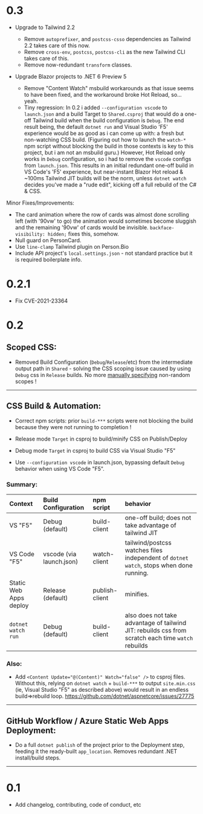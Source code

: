
# 0.3

* Upgrade to Tailwind 2.2
  * Remove `autoprefixer`, and `postcss-csso` dependencies as Tailwind 2.2 takes care of this now.
  * Remove `cross-env`, `postcss`, `postcss-cli` as the new Tailwind CLI takes care of this.
  * Remove now-redundant `transform` classes.

* Upgrade Blazor projects to .NET 6 Preview 5
  * Remove "Content Watch" msbuild workarounds as that issue seems to have been fixed, and the workaround broke Hot Reload, so... yeah.
  * Tiny regression: In 0.2 i added `--configuration vscode` to `launch.json` and a build Target to `Shared.csproj` that would do a one-off Tailwind build when the build configuration is `Debug`.  The end result being, the default `dotnet run` and Visual Studio 'F5' experience would be as good as i can come up with: a fresh but non-watching CSS build.  (Figuring out how to launch the `watch-*` npm script without blocking the build in those contexts is key to this project, but i am not an msbuild guru.)  However, Hot Reload only works in `Debug` configuration, so i had to remove the `vscode` configs from `launch.json`.  This results in an initial redundant one-off build in VS Code's 'F5' experience, but near-instant Blazor Hot reload & ~100ms Tailwind JIT builds will be the norm, unless `dotnet watch` decides you've made a "rude edit", kicking off a full rebuild of the C# & CSS.

Minor Fixes/Improvements:
* The card animation where the row of cards was almost done scrolling left (with '90vw' to go) the animation would sometimes become sluggish and the remaining '90vw' of cards would be invisible.  `backface-visibility: hidden;` fixes this, somehow.
* Null guard on PersonCard.
* Use `line-clamp` Tailwind plugin on Person.Bio
* Include API project's `local.settings.json` - not standard practice but it is required boilerplate info.

# 0.2.1

* Fix CVE-2021-23364

# 0.2

## Scoped CSS:

* Removed Build Configuration (`Debug`/`Release`/etc) from the intermediate output path in `Shared` - solving the CSS scoping issue caused by using `Debug` css in `Release` builds.
  No more [manually specifying](https://docs.microsoft.com/en-us/aspnet/core/blazor/components/css-isolation?view=aspnetcore-5.0#customize-scope-identifier-format) non-random scopes !
---

## CSS Build & Automation:

* Correct npm scripts: prior `build-***` scripts were not blocking the build because they were not running to completion !

* Release mode `Target` in csproj to build/minify CSS on Publish/Deploy
* Debug mode `Target` in csproj to build CSS via Visual Studio "F5"
* Use `--configuration vscode` in launch.json, bypassing default `Debug` behavior when using VS Code "F5".

### Summary:

| Context                | Build Configuration      | npm script     | behavior                                                                                           |
| :--------------------- | :----------------------- | :------------- | :------------------------------------------------------------------------------------------------- |
| VS "F5"                | Debug (default)          | build-client   | one-off build; does not take advantage of tailwind JIT                                             |
| VS Code "F5"           | vscode (via launch.json) | watch-client   | tailwind/postcss watches files independent of `dotnet watch`, stops when done running.             |
| Static Web Apps deploy | Release (default)        | publish-client | minifies.                                                                                          |
| `dotnet watch run`     | Debug (default)          | build-client   | also does not take advantage of tailwind JIT: rebuilds css from scratch each time `watch` rebuilds |  |
 
### Also: 
  
* Add `<Content Update="@(Content)" Watch="false" />` to csproj files.
  Without this, relying on `dotnet watch` + `build-***` to output `site.min.css` (ie, Visual Studio "F5" as described above) would result in an endless build=>rebuild loop.
  https://github.com/dotnet/aspnetcore/issues/27775 

---

## GitHub Workflow / Azure Static Web Apps Deployment:

* Do a full `dotnet publish` of the project prior to the Deployment step, feeding it the ready-built `app_location`.  Removes redundant .NET install/build steps.


---

# 0.1
* Add changelog, contributing, code of conduct, etc